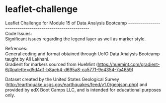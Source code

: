 # leaflet-challenge
Leaflet Challenge for Module 15 of Data Analysis Bootcamp
----------------------------------------------------------<br>
Code Issues: </br>
Significant issues regarding the legend layer as well as marker style.</br>

Refrences:</br>
General coding and format obtained through UofO Data Analysis Bootcamp taught by Ali Lakhani. </br>
Gradient for markers sourced from HueMint (https://huemint.com/gradient-6/#palette=d5d4d1-b8aeb4-d695a8-ca5771-9e4354-7a4659)</br>


Dataset created by the United States Geological Survey (http://earthquake.usgs.gov/earthquakes/feed/v1.0/geojson.php) and provided by edX Boot Camps LLC, and is intended for educational purposes only.
